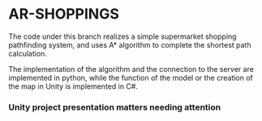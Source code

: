 # AR-SHOPPINGS
The code under this branch realizes a simple supermarket shopping pathfinding system, and uses A* algorithm to complete the shortest path calculation.

The implementation of the algorithm and the connection to the server are implemented in python, while the function of the model or the creation of the map in Unity is implemented in C#.

### Unity project presentation matters needing attention
